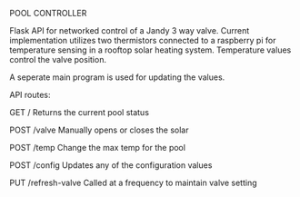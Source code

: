 POOL CONTROLLER

Flask API for networked control of a Jandy 3 way valve.
Current implementation utilizes two thermistors connected
to a raspberry pi for temperature sensing in a rooftop 
solar heating system. Temperature values control the 
valve position. 

A seperate main program is used for updating the values.

API routes:

GET / Returns the current pool status

POST /valve Manually opens or closes the solar 

POST /temp Change the max temp for the pool

POST /config Updates any of the configuration values

PUT /refresh-valve Called at a frequency to maintain valve setting
